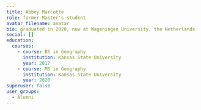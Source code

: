 ```yaml
---
title: Abbey Marcotte
role: former Master's student
avatar_filename: avatar
bio: graduated in 2020, now at Wageningen University, the Netherlands
social: []
education:
  courses:
    - course: BS in Geography
      institution: Kansas State University
      year: 2017
    - course: MS in Geography
      institution: Kansas State University
      year: 2020
superuser: false
user_groups:
  - Alumni
---
```

